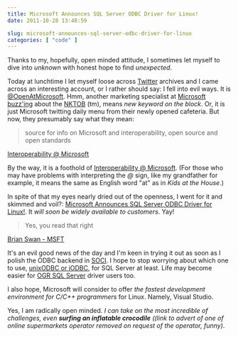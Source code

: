 ```yaml
---
title: Microsoft Announces SQL Server ODBC Driver for Linux!
date: 2011-10-28 13:48:59

slug: microsoft-announces-sql-server-odbc-driver-for-linux
categories: [ "code" ]
---
```


Thanks to my, hopefully, open minded attitude, I sometimes let myself to dive into _unknown_ with honest hope to find _unexpected_.


Today at lunchtime I let myself loose across [Twitter](http://twitter.com) archives and I came across an interesting account, or I rather should say: I fell into evil ways. It is [@OpenAtMicrosoft](https://twitter.com/#!/OpenAtMicrosoft). Hmm, another marketing specialist at [Microsoft](https://twitter.com/microsoft) [buzz'ing](http://en.wikipedia.org/wiki/List_of_buzzwords#Science_and_technology) about the [NKTOB](http://en.wikipedia.org/wiki/New_Kids_on_the_Block) (tm), means _new keyword on the block_. Or, it is just Microsoft twitting daily menu from their newly opened cafeteria. But now, they presumably say what they mean:


> source for info on Microsoft and interoperability, open source and open standards


[Interoperability @ Microsoft](http://blogs.msdn.com/b/interoperability/archive/2009/01/14/welcome.aspx)


By the way, it is a foothold of [Interoperability @ Microsoft](http://blogs.msdn.com/b/interoperability/). (For those who may have problems with interpreting the _@_ sign, like my grandfather for example, it means the same as English word "at" as in _Kids at the House_.)


In spite of that my eyes nearly dried out of the openness, I went for it and skimmed and voil?: [Microsoft Announces SQL Server ODBC Driver for Linux!](http://blogs.msdn.com/b/brian_swan/archive/2011/10/13/microsoft-announces-sql-server-odbc-driver-for-linux.aspx). It _will soon be widely available to customers_. Yay! 


> Yes, you read that right


[Brian Swan - MSFT](http://blogs.msdn.com/b/brian_swan/archive/2011/10/13/microsoft-announces-sql-server-odbc-driver-for-linux.aspx)


It's an evil good news of the day and I'm keen in trying it out as soon as I polish the ODBC backend in [SOCI](http://soci.sourceforge.net/). I hope to stop worrying about which one to use, [unixODBC or iODBC](http://stackoverflow.com/questions/7548825/what-are-the-functional-differences-between-iodbc-and-unixodbc), for SQL Server at least. Life may become easier for [OGR SQL Server](http://gdal.org/ogr/drv_mssqlspatial.html) driver users too.


I also hope, Microsoft will consider to offer _the fastest development environment for C/C++ programmers_ for Linux. Namely, Visual Studio.


Yes, I am radically open minded. _I can take on the most incredible of challenges, 
even **surfing an inflatable crocodile** ((link to advert of one of online supermarkets operator removed on request of the operator, funny)_.
